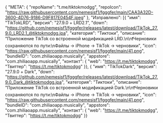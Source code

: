 {	 "МЕТА": {		 "repoName": "t.me/tiktokmodgg",		 "repoIcon": "https://raw.githubusercontent.com/nemesisf1/fgggfer/main/CAA3A32D-3600-4D76-9186-D9F817E0454F.jpeg"	 },	 "Изправлено": [{		 "имя": "TikTokLRD",		 "версия": "27.9.0 + LRD2.1",		 "down": "https://github.com/nemesisf1/fgggfer/releases/latest/download/TikTok_27.9.0_LRD2.1_@tiktokmodgg.ipa", "категория": "Тиктоки",		 "описание": "Приложение TikTok со встроенной модификацией LRD.\n\n❗️Черновики сохраняются по пути:\nФайлы -> iPhone -> TikTok -> черновики", "icon": "https://raw.githubusercontent.com/nemesisf1/fgggfer/main/41.png", "bundleID": "com.zhiliaoapp.musically",		 "appstore": "com.zhiliaoapp.musically",		 "контакт": {			 "web": "https://t.me/tiktokmodgg",			 "Твиттер": "https://t.me/tiktokmodgg" }}, {		 "имя": "TikTokDark",		 "версия": "27.9.0 + Dark",		 "down": "https://github.com/nemesisf1/fgggfer/releases/latest/download/TikTok_27.9.0_Dark_@tiktokmodgg.ipa", "категория": "Тиктоки",		 "описание": "Приложение TikTok со встроенной модификацией Dark.\n\n❗️Черновики сохраняются по пути:\nФайлы -> iPhone -> TikTok -> черновики", "icon": "https://raw.githubusercontent.com/nemesisf1/fgggfer/main/41.png", "bundleID": "com.zhiliaoapp.musically",		 "appstore": "com.zhiliaoapp.musically",		 "контакт": {			 "web": "https://t.me/tiktokmodgg",			 "Твиттер": "https://t.me/tiktokmodgg" }}
